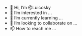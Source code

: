 - 👋 Hi, I’m @Luicosky
- 👀 I’m interested in ...
- 🌱 I’m currently learning ...
- 💞️ I’m looking to collaborate on ...
- 📫 How to reach me ...

<!---
Luicosky/Luicosky is a ✨ special ✨ repository because its `README.md` (this file) appears on your GitHub profile.
You can click the Preview link to take a look at your changes.
--->
